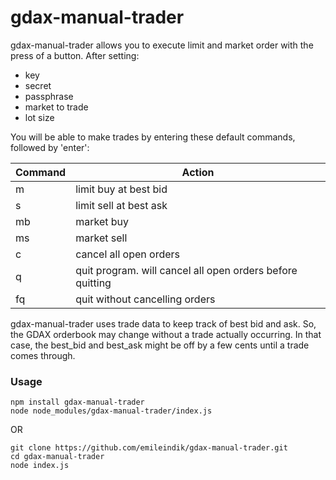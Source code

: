 # gdax-manual-trader
gdax-manual-trader allows you to execute limit and market order with the press of a button. After setting:
* key
* secret
* passphrase
* market to trade
* lot size

You will be able to make trades by entering these default commands, followed by 'enter':


| Command | Action                                                    |
| ------- | --------------------------------------------------------  |
| m       | limit buy at best bid                                     |
| s       | limit sell at best ask                                    |
| mb      | market buy                                                |
| ms      | market sell                                               |
| c       | cancel all open orders                                    |
| q       | quit program. will cancel all open orders before quitting |
| fq      | quit without cancelling orders                            |

gdax-manual-trader uses trade data to keep track of best bid and ask. So, the GDAX orderbook may change without a trade actually occurring. In that case, the best_bid and best_ask might be off by a few cents until a trade comes through.

### Usage
```
npm install gdax-manual-trader
node node_modules/gdax-manual-trader/index.js
```
OR
```
git clone https://github.com/emileindik/gdax-manual-trader.git
cd gdax-manual-trader
node index.js
```
